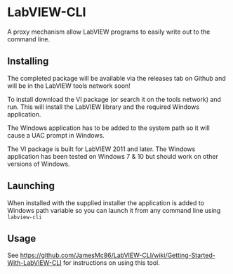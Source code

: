 # LabVIEW-CLI
A proxy mechanism allow LabVIEW programs to easily write out to the command line.

## Installing

The completed package will be available via the releases tab on Github and will be in the LabVIEW tools network soon!

To install download the VI package (or search it on the tools network) and run. This will install the LabVIEW library and the required Windows application.

The Windows application has to be added to the system path so it will cause a UAC prompt in Windows.

The VI package is built for LabVIEW 2011 and later. The Windows application has been tested on Windows 7 & 10 but should work on other versions of Windows.

## Launching

When installed with the supplied installer the application is added to Windows path variable so you can launch it from any command line using `labview-cli`

## Usage

See https://github.com/JamesMc86/LabVIEW-CLI/wiki/Getting-Started-With-LabVIEW-CLI for instructions on using this tool.
